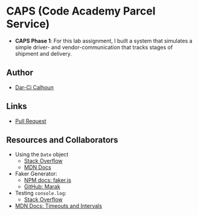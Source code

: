 # CAPS (Code Academy Parcel Service)

- **CAPS Phase 1**: For this lab assignment, I built a system that simulates a simple driver- and vendor-communication that tracks stages of shipment and delivery.

## Author

- [Dar-Ci Calhoun](https://github.com/dcalhoun286)

## Links

- [Pull Request](https://github.com/dcalhoun286/caps/pull/1)

## Resources and Collaborators

- Using the `Date` object
  - [Stack Overflow](https://stackoverflow.com/questions/30158574/how-to-convert-result-from-date-now-to-yyyy-mm-dd-hhmmss-ffff)
  - [MDN Docs](https://developer.mozilla.org/en-US/docs/Web/JavaScript/Reference/Global_Objects/Date/toString)
- Faker Generator:
  - [NPM docs: faker.js](https://www.npmjs.com/package/faker)
  - [GitHub: Marak](https://github.com/Marak/faker.js/wiki/Address)
- Testing `console.log`:
  - [Stack Overflow](https://stackoverflow.com/questions/49096093/how-do-i-test-a-jest-console-log)
- [MDN Docs: Timeouts and Intervals](https://developer.mozilla.org/en-US/docs/Learn/JavaScript/Asynchronous/Timeouts_and_intervals)
